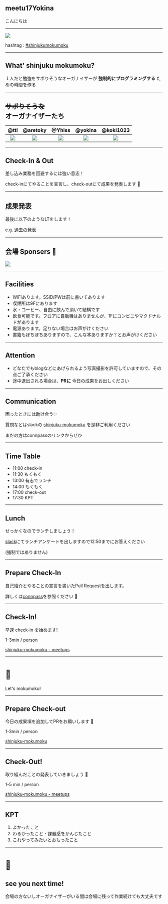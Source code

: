 ## meetu17Yokina

こんにちは

---

![](/assets/images/shinjuku-mokumoku-banner.png)

hashtag : [#shinjukumokumoku](https://twitter.com/hashtag/shinjukumokumoku)

---

## What' shinjuku mokumoku?

１人だと勉強をサボりそうなオーガナイザーが **強制的にプログラミングする** ための時間を作る

---

## ~~サボりそうな~~<br>オーガナイザーたち

@ttl | @aretoky | @Yhiss | @yokina | @koki1023
:---: | :---: | :---: | :---: | :---:
![](https://avatars3.githubusercontent.com/u/1057490?s=100&v=4) | ![](https://avatars3.githubusercontent.com/u/4887965?s=100&v=4)  | ![](https://avatars2.githubusercontent.com/u/39427270?s=100&v=4) | ![](https://avatars0.githubusercontent.com/u/4452841?s=100&v=4) | ![](https://avatars1.githubusercontent.com/u/28473371?s=100&v=4)

---

## Check-In & Out

差し込み業務を回避するには強い意志！

check-inにてやることを宣言し、check-outにて成果を発表します 💪

---

## 成果発表

最後に以下のようなLTをします！

e.g. [過去の発表](https://gitpitch.com/koki1023/2018-08-25_mokumoku)

---

## 会場 Sponsers 👏

![](/assets/images/sponsers/repro-logo-colored.png)

---

## Facilities

- WiFiあります。SSID/PWは前に書いてあります
- 喫煙所は9Fにあります
- 水・コーヒー、自由に飲んで頂いて結構です
- 飲食可能です。フロアに自販機はありませんが、1Fにコンビニやマクドナルドがあります
- 電源あります。足りない場合はお声がけください
- 書籍もぼちぼちありますので、こんな本ありますか？とお声がけください

---

## Attention

- どなたでもblogなどにあげられるよう写真撮影を許可していますので、その点ご了承ください
- 途中退出される場合は、**PRに** 今日の成果をお出しください

---

## Communication

困ったときには助け合う✨

質問などはslackの [shinjuku-mokumoku](https://shinjuku-mokumoku.slack.com/) を是非ご利用ください

まだの方はconnpassのリンクからぜひ

---

## Time Table

- 11:00 check-in
- 11:30 もくもく
- 13:00 有志でランチ
- 14:00 もくもく
- 17:00 check-out
- 17:30 KPT

---

## Lunch

せっかくなのでランチしましょう！

[slack](https://shinjuku-mokumoku.slack.com/)にてランチアンケートを出しますので12:50までにお答えください

(強制ではありません)

---

## Prepare Check-In

自己紹介とやることの宣言を書いたPull Requestを出します。

詳しくは[connpass](https://shinjuku-moku.connpass.com)を参照ください 🙏

---

## Check-In!

早速 check-in を始めます!

1-3min / person

[shinjuku-mokumoku - meetups](https://github.com/shinjuku-mokumoku/shinjuku-mokumoku/blob/master/meetups)

---

# 💪

Let's mokumoku!

---

## Prepare Check-out

今日の成果項を追加してPRをお願いします 🎉

1-3min / person

[shinjuku-mokumoku](https://github.com/shinjuku-mokumoku/shinjuku-mokumoku)

---

## Check-Out!

取り組んだことの発表していきましょう 👏

1-5 min / person

[shinjuku-mokumoku - meetups](https://github.com/shinjuku-mokumoku/shinjuku-mokumoku/blob/master/meetups)

---

## KPT

1. よかったこと
1. わるかったこと・課題感をかんじたこと
1. これやってみたいとおもったこと

---

# 👋

## see you next time!

会場の方ないしオーガナイザーがいる間は会場に残って作業続けても大丈夫です

